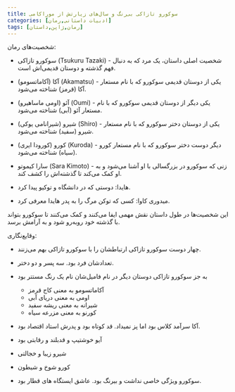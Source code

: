 ```yaml
---
title: سوکورو تازاکی بی‌رنگ و سال‌های زیارتش از موراکامی
categories: [ادبیات داستانی,رمان]
tags: [رمان,ژاپن,داستان]
---
```


شخصیت‌های رمان:

- سوکورو تازاکی (Tsukuru Tazaki) - شخصیت اصلی داستان، یک مرد که به دنبال فهم گذشته و دوستان قدیمی‌اش است.
- آکا (آکاماتسومو) (Akamatsu) - یکی از دوستان قدیمی سوکورو که با نام مستعار آکا (قرمز) شناخته می‌شود.
- آئو (اومی ماساهیرو) (Oumi) - یکی دیگر از دوستان قدیمی سوکورو که با نام مستعار آئو (آبی) شناخته می‌شود.
- شیرو (شیرانامی یوکی) (Shiro) - یکی از دوستان دختر سوکورو که با نام مستعار شیرو (سفید) شناخته می‌شود.
- کورو (کورودا ایری) (Kuroda) - دیگر دوست دختر سوکورو که با نام مستعار کورو (سیاه) شناخته می‌شود.
- سارا کیموتو (Sara Kimoto) - زنی که سوکورو در بزرگسالی با او آشنا می‌شود و به او کمک می‌کند تا گذشته‌اش را کشف کند.

- هایدا: دوستی که در دانشگاه و توکیو پیدا کرد.
- میدوری کاوا:‌ کسی که توکن مرگ را به پدر هایدا معرفی کرد.

این شخصیت‌ها در طول داستان نقش مهمی ایفا می‌کنند و کمک می‌کنند تا سوکورو بتواند با گذشته خود رو‌به‌رو شود و به آرامش برسد.

وقایع‌نگاری:

- چهار دوست سوکورو تازاکی ارتباطشان را با سوکورو تازاکی بهم می‌زنند.
- تعدادشان فرد بود. سه پسر و دو دختر.
- به جز سوکورو تازاکی دوستان دیگر در نام فامیل‌شان نام یک رنگ مستتر بود
    - آکاماتسومو به معنی کاج قرمز
    - اومی به معنی دریای آبی
    - شیرانه به معنی ریشه سفید
    - کورنو به معنی مزرعه سیاه
    

- آکا سرآمد کلاس بود اما پز نمیداد. قد کوتاه بود و پدرش استاد اقتصاد بود. 
- آیو خوشتیپ و قدبلند و رقابتی بود
- شیرو زیبا و خجالتی
- کورو شوخ و شیطون
- سوکورو ویژگی خاصی نداشت و بیرنگ بود. عاشق ایستگاه های قطار بود. 
